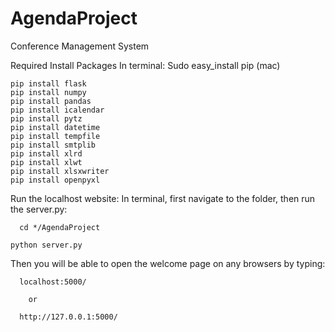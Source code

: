 # AgendaProject
Conference Management System

Required Install Packages
In terminal:
	Sudo easy_install pip (mac)

	pip install flask
	pip install numpy
	pip install pandas
	pip install icalendar
	pip install pytz
	pip install datetime
	pip install tempfile
	pip install smtplib
	pip install xlrd
	pip install xlwt
	pip install xlsxwriter
	pip install openpyxl

 Run the localhost website:
	In terminal, first navigate to the folder, then run the server.py: 
      
      cd */AgendaProject
		
	python server.py

Then you will be able to open the welcome page on any browsers by typing: 

      localhost:5000/
      
      	or
      
      http://127.0.0.1:5000/
